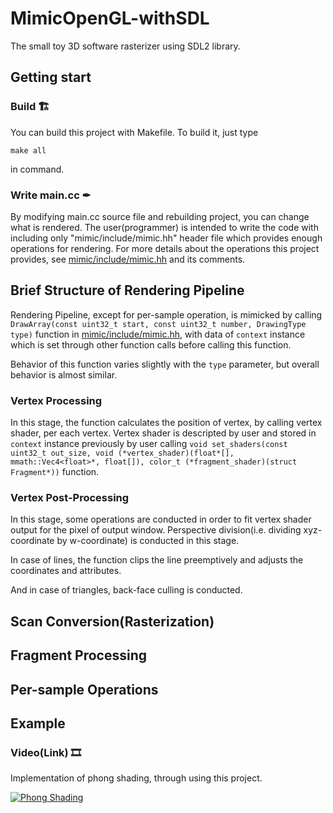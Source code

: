 # MimicOpenGL-withSDL
The small toy 3D software rasterizer using SDL2 library.



## Getting start
### Build 🏗
You can build this project with Makefile. To build it, just type
```
make all
```
in command.
### Write main.cc ✒
By modifying main.cc source file and rebuilding project, you can change what is rendered. The user(programmer) is intended to write the code with including only "mimic/include/mimic.hh" header file which provides enough operations for rendering. For more details about the operations this project provides, see [mimic/include/mimic.hh](/mimic/include/mimic.hh) and its comments.


## Brief Structure of Rendering Pipeline
Rendering Pipeline, except for per-sample operation, is mimicked by calling `DrawArray(const uint32_t start, const uint32_t number, DrawingType type)` function in [mimic/include/mimic.hh](/mimic/include/mimic.hh), with data of `context` instance which is set through other function calls before calling this function.

Behavior of this function varies slightly with the `type` parameter, but overall behavior is almost similar.

### Vertex Processing
In this stage, the function calculates the position of vertex, by calling vertex shader, per each vertex. Vertex shader is descripted by user and stored in `context` instance previously by user calling `void set_shaders(const uint32_t out_size, void (*vertex_shader)(float*[], mmath::Vec4<float>*, float[]), color_t (*fragment_shader)(struct Fragment*))` function.

### Vertex Post-Processing
In this stage, some operations are conducted in order to fit vertex shader
output for the pixel of output window. Perspective division(i.e. dividing xyz-coordinate by w-coordinate) is conducted in this stage.

In case of lines, the function clips the line preemptively and adjusts the coordinates and attributes.

And in case of triangles, back-face culling is conducted.

## Scan Conversion(Rasterization)
## Fragment Processing
## Per-sample Operations


## Example
### Video(Link) 🎞
Implementation of phong shading, through using this project.

[![Phong Shading](https://img.youtube.com/vi/F5bhYDi9R2M/0.jpg)](https://youtu.be/F5bhYDi9R2M) 
